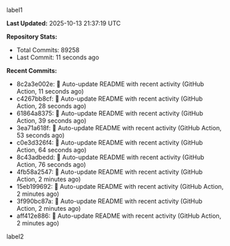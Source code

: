 
label1 
<!-- ACTIVITY_START -->
**Last Updated:** 2025-10-13 21:37:19 UTC

**Repository Stats:**
- Total Commits: 89258
- Last Commit: 11 seconds ago

**Recent Commits:**
- 8c2a3e002e: 🤖 Auto-update README with recent activity (GitHub Action, 11 seconds ago)
- c4267bb8cf: 🤖 Auto-update README with recent activity (GitHub Action, 28 seconds ago)
- 61864a8375: 🤖 Auto-update README with recent activity (GitHub Action, 39 seconds ago)
- 3ea71a618f: 🤖 Auto-update README with recent activity (GitHub Action, 53 seconds ago)
- c0e3d326f4: 🤖 Auto-update README with recent activity (GitHub Action, 64 seconds ago)
- 8c43adbedd: 🤖 Auto-update README with recent activity (GitHub Action, 76 seconds ago)
- 4fb58a2547: 🤖 Auto-update README with recent activity (GitHub Action, 2 minutes ago)
- 15eb199692: 🤖 Auto-update README with recent activity (GitHub Action, 2 minutes ago)
- 3f990bc87a: 🤖 Auto-update README with recent activity (GitHub Action, 2 minutes ago)
- aff412e886: 🤖 Auto-update README with recent activity (GitHub Action, 2 minutes ago)
<!-- ACTIVITY_END -->

label2
